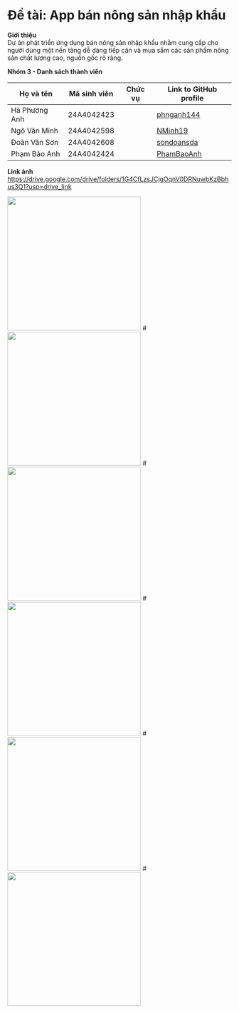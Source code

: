 # Đề tài: App bán nông sản nhập khẩu

 **Giới thiệu**
 <br>
 Dự án phát triển ứng dụng bán nông sản nhập khẩu nhằm cung cấp cho người dùng một nền tảng dễ dàng tiếp cận và mua sắm các sản phẩm nông sản chất lượng cao, nguồn gốc rõ ràng.
 
 **Nhóm 3 - Danh sách thành viên**
 <br />

| Họ và tên        | Mã sinh viên | Chức vụ | Link to GitHub profile      |
| ---------------- | ------------ | ------- | ----------------------------| 
| Hà Phương Anh    | 24A4042423   |         | [phnganh144](https://github.com/phnganh144)                           |
| Ngô Văn Minh     | 24A4042598   |         | [NMinh19](https://github.com/NMinh19) |
| Đoàn Văn Sơn     | 24A4042608   |         | [sondoansda](https://github.com/sondoansda) |
| Phạm Bảo Anh     | 24A4042424   |         | [PhamBaoAnh](https://github.com/PhamBaoAnh) |


**Link ảnh** 
https://drive.google.com/drive/folders/1G4CfLzsJCjgOqnV0DRNuwbKzBbhus3Q1?usp=drive_link

<img src="https://github.com/user-attachments/assets/72841ac0-8799-4526-9d46-04262add23c3" width="300">
#
<img src="https://github.com/user-attachments/assets/b20043f3-c6c9-4673-9b77-d8b3f109bc10" width="300">
#
<img src="https://github.com/user-attachments/assets/89b82bb5-edba-40c5-b78c-8d4ce3d7e30c" width="300">
#
<img src="https://github.com/user-attachments/assets/8ebcf25a-aa9e-4570-9cf1-de93bf56fa5a" width="300">
#
<img src="https://github.com/user-attachments/assets/8eaf981f-d5b4-4224-9c1d-01fe03c2461c" width="300">
#
<img src="https://github.com/user-attachments/assets/2e638462-e81a-4dd2-b1ab-2aa4dabb8a4e" width="300">

